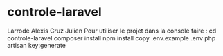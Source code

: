 # controle-laravel

Larrode Alexis
Cruz Julien
Pour utiliser le projet dans la console faire :
cd controle-laravel
composer install
npm install
copy .env.example .env
php artisan key:generate
